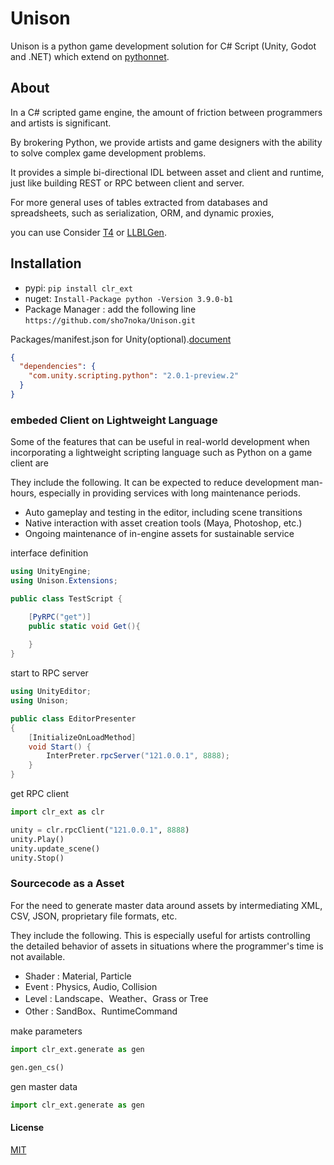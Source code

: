 # Unison
Unison is a python game development solution for C# Script (Unity, Godot and .NET)
which extend on [pythonnet](http://pythonnet.github.io/).


## About
In a C# scripted game engine, the amount of friction between programmers and artists is significant.

By brokering Python, we provide artists and game designers with the ability to solve complex game development problems.

It provides a simple bi-directional IDL between asset and client and runtime, just like building REST or RPC between client and server.

For more general uses of tables extracted from databases and spreadsheets, such as serialization, ORM, and dynamic proxies, 

you can use Consider [T4](https://docs.microsoft.com/ja-jp/visualstudio/modeling/code-generation-and-t4-text-templates?view=vs-2019) or [LLBLGen](https://www.llblgen.com/).


## Installation
* pypi: `pip install clr_ext`
* nuget: `Install-Package python -Version 3.9.0-b1`
* Package Manager : add the following line `https://github.com/sho7noka/Unison.git`

Packages/manifest.json for Unity(optional).[document](https://docs.unity3d.com/Packages/com.unity.scripting.python@2.0/manual/)
```json
{
  "dependencies": {
    "com.unity.scripting.python": "2.0.1-preview.2"
  }
}
```


### embeded Client on Lightweight Language
Some of the features that can be useful in real-world development when incorporating a lightweight scripting language such as Python on a game client are

They include the following. It can be expected to reduce development man-hours, especially in providing services with long maintenance periods.

- Auto gameplay and testing in the editor, including scene transitions
- Native interaction with asset creation tools (Maya, Photoshop, etc.)
- Ongoing maintenance of in-engine assets for sustainable service

interface definition
```c#
using UnityEngine;
using Unison.Extensions;

public class TestScript {

    [PyRPC("get")]
    public static void Get(){
    
    }
}
```

start to RPC server
```c#
using UnityEditor;
using Unison;

public class EditorPresenter
{
    [InitializeOnLoadMethod]
    void Start() {
        InterPreter.rpcServer("121.0.0.1", 8888);
    }
}
```

get RPC client
```python
import clr_ext as clr

unity = clr.rpcClient("121.0.0.1", 8888)
unity.Play()
unity.update_scene()
unity.Stop()
```


### Sourcecode as a Asset
For the need to generate master data around assets by intermediating XML, CSV, JSON, proprietary file formats, etc.

They include the following. This is especially useful for artists controlling the detailed behavior of assets in situations where the programmer's time is not available.

- Shader : Material, Particle
- Event : Physics, Audio, Collision
- Level : Landscape、Weather、Grass or Tree
- Other : SandBox、RuntimeCommand

make parameters
```python
import clr_ext.generate as gen

gen.gen_cs()
```

gen master data
```python
import clr_ext.generate as gen


```


#### License
[MIT](./License.md)
